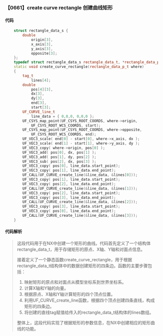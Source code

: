 ### 【0661】create curve rectangle 创建曲线矩形

#### 代码

```cpp
    struct rectangle_data_s {  
        double  
            origin[3],  
            x_axis[3],  
            y_axis[3],  
            opposite[3];  
    };  
    typedef struct rectangle_data_s rectangle_data_t, *rectangle_data_p_t;  
    static void create_curve_rectangle(rectangle_data_p_t where)  
    {  
        tag_t  
            lines[4];  
        double  
            pos[4][3],  
            dx[3],  
            dy[3],  
            end[3],  
            start[3];  
        UF_CURVE_line_t  
            line_data = { 0,0,0, 0,0,0 };  
        UF_CSYS_map_point(UF_CSYS_ROOT_COORDS, where->origin,  
            UF_CSYS_ROOT_WCS_COORDS, start);  
        UF_CSYS_map_point(UF_CSYS_ROOT_COORDS, where->opposite,  
            UF_CSYS_ROOT_WCS_COORDS, end);  
        UF_VEC3_scale( end[0] - start[0], where->x_axis, dx );  
        UF_VEC3_scale( end[1] - start[1], where->y_axis, dy );  
        UF_VEC3_copy( where->origin, pos[0] );  
        UF_VEC3_add( pos[0], dx, pos[1] );  
        UF_VEC3_add( pos[1], dy, pos[2] );  
        UF_VEC3_sub( pos[2], dx, pos[3] );  
        UF_VEC3_copy( pos[0], line_data.start_point);  
        UF_VEC3_copy( pos[1], line_data.end_point);  
        UF_CALL(UF_CURVE_create_line(&line_data, &lines[0]));  
        UF_VEC3_copy( pos[1], line_data.start_point);  
        UF_VEC3_copy( pos[2], line_data.end_point);  
        UF_CALL(UF_CURVE_create_line(&line_data, &lines[1]));  
        UF_VEC3_copy( pos[2], line_data.start_point);  
        UF_VEC3_copy( pos[3], line_data.end_point);  
        UF_CALL(UF_CURVE_create_line(&line_data, &lines[2]));  
        UF_VEC3_copy( pos[3], line_data.start_point);  
        UF_VEC3_copy( pos[0], line_data.end_point);  
        UF_CALL(UF_CURVE_create_line(&line_data, &lines[3]));  
    }

```

#### 代码解析

> 这段代码用于在NX中创建一个矩形的曲线。代码首先定义了一个结构体rectangle_data_t，用于存储矩形的原点、X轴、Y轴和对面点信息。
>
> 接着定义了一个静态函数create_curve_rectangle，用于根据rectangle_data_t结构体中的数据创建矩形的四条边。函数的主要步骤包括：
>
> 1. 映射矩形的原点和对面点从模型坐标系到世界坐标系。
> 2. 计算X轴和Y轴的向量。
> 3. 根据原点、X轴和Y轴计算矩形的四个顶点位置。
> 4. 利用UF_CURVE_create_line函数，根据四个顶点创建四条直线，构成矩形的四条边。
> 5. 将创建的直线tag赋值给传入的rectangle_data_t结构体的lines数组。
>
> 整体上，这段代码实现了根据矩形的参数信息，在NX中创建相应的矩形曲线的功能。
>
